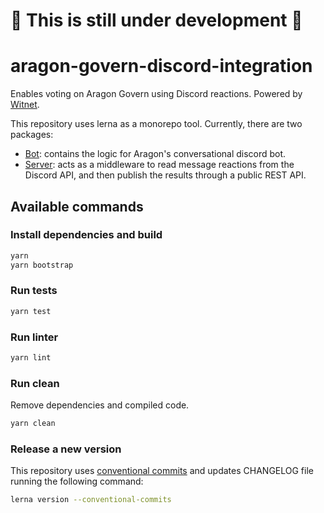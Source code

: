 # :wrench: This is still under development :wrench:

# aragon-govern-discord-integration

Enables voting on Aragon Govern using Discord reactions. Powered by [Witnet](https://www.witnet.io/).

This repository uses lerna as a monorepo tool. Currently, there are two packages:

- [Bot]: contains the logic for Aragon's conversational discord bot.
- [Server]: acts as a middleware to read message reactions from the Discord API, and then publish the results through a public REST API.

## Available commands

### Install dependencies and build

```sh
yarn
yarn bootstrap
```

### Run tests

```sh
yarn test
```

### Run linter

```sh
yarn lint
```

### Run clean

Remove dependencies and compiled code.

```sh
yarn clean 
```

### Release a new version

This repository uses [conventional commits](https://www.conventionalcommits.org/en/v1.0.0/) and updates CHANGELOG file running the following command:

```sh
lerna version --conventional-commits
```

[Bot]: packages/bot
[Server]: packages/server